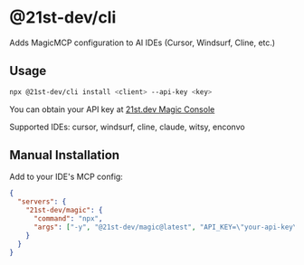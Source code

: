 # @21st-dev/cli

Adds MagicMCP configuration to AI IDEs (Cursor, Windsurf, Cline, etc.)

## Usage

```bash
npx @21st-dev/cli install <client> --api-key <key>
```

You can obtain your API key at [21st.dev Magic Console](https://21st.dev/magic/console)

Supported IDEs: cursor, windsurf, cline, claude, witsy, enconvo

## Manual Installation

Add to your IDE's MCP config:

```json
{
  "servers": {
    "21st-dev/magic": {
      "command": "npx",
      "args": ["-y", "@21st-dev/magic@latest", "API_KEY=\"your-api-key\""]
    }
  }
}
```
